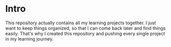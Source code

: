 # Intro

This repository actually contains all my learning projects together. I just want to keep things organized, so that I can come back later and find things easily. That's why I created this repository and pushing every single project in my learning journey.
